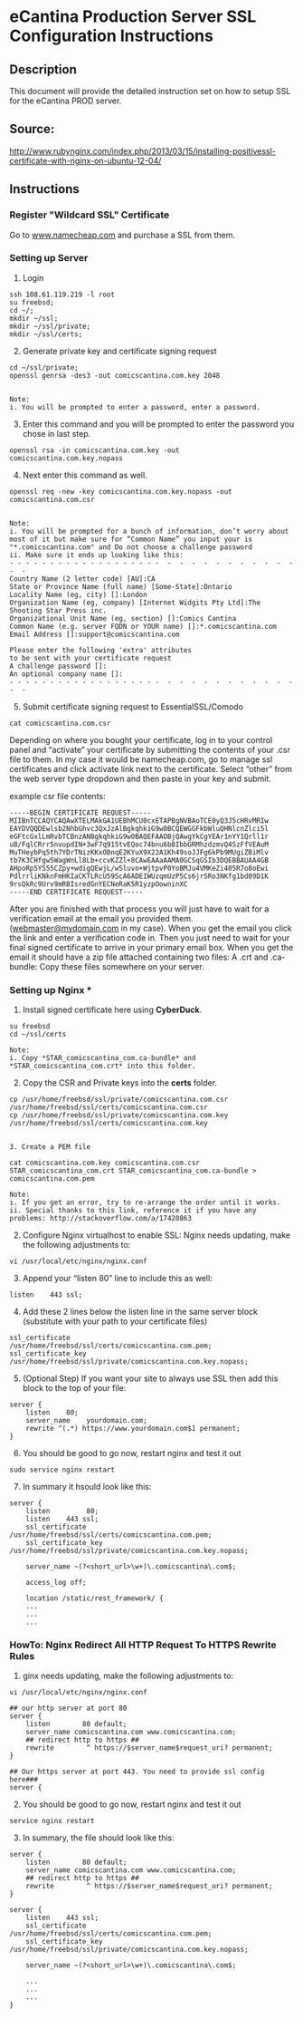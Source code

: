 # eCantina Production Server SSL Configuration Instructions
## Description
This document will provide the detailed instruction set on how to setup SSL for the eCantina PROD server.

## Source:
http://www.rubynginx.com/index.php/2013/03/15/installing-positivessl-certificate-with-nginx-on-ubuntu-12-04/

## Instructions
### Register "Wildcard SSL" Certificate
Go to www.namecheap.com and purchase a SSL from them.



### Setting up Server
1. Login
  ```
  ssh 108.61.119.219 -l root
  su freebsd;
  cd ~/;
  mkdir ~/ssl;
  mkdir ~/ssl/private;
  mkdir ~/ssl/certs;
  ```


2. Generate private key and certificate signing request
  ```
  cd ~/ssl/private;
  openssl genrsa -des3 -out comicscantina.com.key 2048


  Note:
  i. You will be prompted to enter a password, enter a password.
  ```


3. Enter this command and you will be prompted to enter the password you chose in last step.
  ```
  openssl rsa -in comicscantina.com.key -out comicscantina.com.key.nopass
  ```


4. Next enter this command as well.
  ```
  openssl req -new -key comicscantina.com.key.nopass -out comicscantina.com.csr


  Note:
  i. You will be prompted for a bunch of information, don’t worry about most of it but make sure for “Common Name” you input your is "*.comicscantina.com" and Do not choose a challenge password
  ii. Make sure it ends up looking like this:
  - - - - - - - - - - - - - - - - - - -  -  -  -  -  -  -  -  -  -  -  -  -  - 
  Country Name (2 letter code) [AU]:CA
  State or Province Name (full name) [Some-State]:Ontario
  Locality Name (eg, city) []:London
  Organization Name (eg, company) [Internet Widgits Pty Ltd]:The Shooting Star Press inc.
  Organizational Unit Name (eg, section) []:Comics Cantina
  Common Name (e.g. server FQDN or YOUR name) []:*.comicscantina.com
  Email Address []:support@comicscantina.com

  Please enter the following 'extra' attributes
  to be sent with your certificate request
  A challenge password []:
  An optional company name []:
  - - - - - - - - - - - - - - - - - - -  -  -  -  -  -  -  -  -  -  -  -  -  - 
  ```


5. Submit certificate signing request to EssentialSSL/Comodo
  ```
  cat comicscantina.com.csr
  ```

Depending on where you bought your certificate, log in to your control panel and “activate” your certificate by submitting the contents of your .csr file to them. In my case it would be namecheap.com, go to manage ssl certificates and click activate link next to the certificate. Select “other” from the web server type dropdown and then paste in your key and submit.

example csr file contents:

  ```
  -----BEGIN CERTIFICATE REQUEST-----
  MIIBnTCCAQYCAQAwXTELMAkGA1UEBhMCU0cxETAPBgNVBAoTCE0yQ3J5cHRvMRIw
  EAYDVQQDEwlsb2NhbGhvc3QxJzAlBgkqhkiG9w0BCQEWGGFkbWluQHNlcnZlci5l
  eGFtcGxlLmRvbTCBnzANBgkqhkiG9w0BAQEFAAOBjQAwgYkCgYEAr1nYY1Qrll1r
  uB/FqlCRrr5nvupdIN+3wF7q915tvEQoc74bnu6b8IbbGRMhzdzmvQ4SzFfVEAuM
  MuTHeybPq5th7YDrTNizKKxOBnqE2KYuX9X22A1Kh49soJJFg6kPb9MUgiZBiMlv
  tb7K3CHfgw5WagWnLl8Lb+ccvKZZl+8CAwEAAaAAMA0GCSqGSIb3DQEBBAUAA4GB
  AHpoRp5YS55CZpy+wdigQEwjL/wSluvo+WjtpvP0YoBMJu4VMKeZi405R7o8oEwi
  PdlrrliKNknFmHKIaCKTLRcU59ScA6ADEIWUzqmUzP5Cs6jrSRo3NKfg1bd09D1K
  9rsQkRc9Urv9mRBIsredGnYECNeRaK5R1yzpOowninXC
  -----END CERTIFICATE REQUEST-----
  ```

After you are finished with that process you will just have to wait for a verification email at the email you provided them. (webmaster@mydomain.com in my case). When you get the email you click the link and enter a verification code in. Then you just need to wait for your final signed certificate to arrive in your primary email box. When you get the email it should have a zip file attached containing two files: A .crt and .ca-bundle: Copy these files somewhere on your server.




### Setting up Nginx *
1. Install signed certificate here using **CyberDuck**.
  ```
  su freebsd
  cd ~/ssl/certs
  
  Note:
  i. Copy *STAR_comicscantina_com.ca-bundle* and *STAR_comicscantina_com.crt* into this folder.
  ```


2. Copy the CSR and Private keys into the **certs** folder.
  ```
  cp /usr/home/freebsd/ssl/private/comicscantina.com.csr /usr/home/freebsd/ssl/certs/comicscantina.com.csr
  cp /usr/home/freebsd/ssl/private/comicscantina.com.key /usr/home/freebsd/ssl/certs/comicscantina.com.key


3. Create a PEM file 

  cat comicscantina.com.key comicscantina.com.csr STAR_comicscantina_com.crt STAR_comicscantina_com.ca-bundle > comicscantina.com.pem

  Note:
  i. If you get an error, try to re-arrange the order until it works.
  ii. Special thanks to this link, reference it if you have any problems: http://stackoverflow.com/a/17420863
  ```


2. Configure Nginx virtualhost to enable SSL:
Nginx needs updating, make the following adjustments to:
  ```
  vi /usr/local/etc/nginx/nginx.conf
  ```


3. Append your “listen 80” line to include this as well:
  ```
  listen    443 ssl;
  ```


4. Add these 2 lines below the listen line in the same server block (substitute with your path to your certificate files)
  ```
  ssl_certificate        /usr/home/freebsd/ssl/certs/comicscantina.com.pem;
  ssl_certificate_key    /usr/home/freebsd/ssl/private/comicscantina.com.key.nopass;
  ```


5. (Optional Step) If you want your site to always use SSL then add this block to the top of your file:
  ```
  server {
      listen    80;
      server_name    yourdomain.com;
      rewrite ^(.*) https://www.yourdomain.com$1 permanent;
  }
  ```


6. You should be good to go now, restart nginx and test it out
  ```
  sudo service nginx restart
  ```


7. In summary it hsould look like this:
  ```
  server {
      listen         80;
      listen    443 ssl;
      ssl_certificate        /usr/home/freebsd/ssl/certs/comicscantina.com.pem;
      ssl_certificate_key    /usr/home/freebsd/ssl/private/comicscantina.com.key.nopass;

      server_name ~(?<short_url>\w+)\.comicscantina\.com$;

      access_log off;

      location /static/rest_framework/ {
      ...
      ...
      ...
  ```


### HowTo: Nginx Redirect All HTTP Request To HTTPS Rewrite Rules
1. ginx needs updating, make the following adjustments to:
  ```
  vi /usr/local/etc/nginx/nginx.conf
  ```

  ```
  ## our http server at port 80
  server {
      listen        80 default;
      server_name comicscantina.com www.comicscantina.com;
      ## redirect http to https ##
      rewrite        ^ https://$server_name$request_uri? permanent;
  }

  ## Our https server at port 443. You need to provide ssl config here###
  server {
  ```

2. You should be good to go now, restart nginx and test it out
  ```
  service nginx restart
  ```

3. In summary, the file should look like this:
  ```
  server {
      listen        80 default;
      server_name comicscantina.com www.comicscantina.com;
      ## redirect http to https ##
      rewrite        ^ https://$server_name$request_uri? permanent;
  }

  server {
      listen    443 ssl;
      ssl_certificate        /usr/home/freebsd/ssl/certs/comicscantina.com.pem;
      ssl_certificate_key    /usr/home/freebsd/ssl/private/comicscantina.com.key.nopass;

      server_name ~(?<short_url>\w+)\.comicscantina\.com$;

      ...
      ...
      ...
  }
  ```